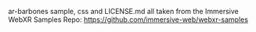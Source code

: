 ar-barbones sample, css and LICENSE.md all taken from the Immersive WebXR Samples Repo:
https://github.com/immersive-web/webxr-samples
